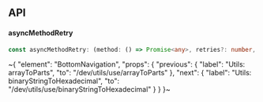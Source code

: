 

## API

#### asyncMethodRetry

```ts
const asyncMethodRetry: (method: () => Promise<any>, retries?: number, timeout?: number) => Promise<any>;
```


~{
  "element": "BottomNavigation",
  "props": {
    "previous": {
      "label": "Utils: arrayToParts",
      "to": "/dev/utils/use/arrayToParts"
    },
    "next": {
      "label": "Utils: binaryStringToHexadecimal",
      "to": "/dev/utils/use/binaryStringToHexadecimal"
    }
  }
}~
